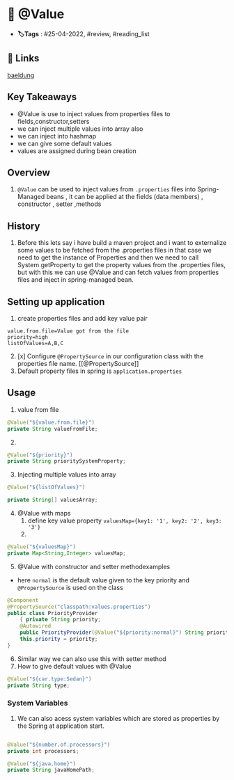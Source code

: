 # 📑 @Value

- **🏷️Tags** : #25-04-2022, #review, #reading_list

## 🔗 Links
[baeldung](https://www.baeldung.com/spring-value-annotation#setting-up-the-application)

## Key Takeaways
- @Value is use to inject values from properties files to fields,constructor,setters
- we can inject multiple values into array also
- we can inject into hashmap 
- we can give some default values
- values are assigned during bean creation

## Overview 

1. `@Value` can be used to inject values from `.properties` files into Spring-Managed beans , it can be applied at the fields (data members) , constructor , setter ,methods

## History 
1. Before this lets say i have build a maven project and i want to externalize some values to be fetched from the .properties files in that case we need to get the instance of Properties and then we need to call System.getProperty to get the property values from the .properties files, but with this we can use @Value and can fetch values from properties files and inject in spring-managed bean.


## Setting up application
1. create properties files and add key value pair
```properties
value.from.file=Value got from the file
priority=high
listOfValues=A,B,C

```

2. [x] Configure `@PropertySource` in our configuration class with the properties file name. [[@PropertySource]]
3. Default property files in spring is `application.properties`

## Usage
1. value from file 
```java
@Value("${value.from.file}") 
private String valueFromFile;

```


2. 
```java
@Value("${priority}") 
private String prioritySystemProperty;

```

3. Injecting multiple values into array
```java
@Value("${listOfValues}")

private String[] valuesArray;
```

4. @Value with maps
	1. define key value property `valuesMap={key1: '1', key2: '2', key3: '3'}`
	2.
```java
@Value("${valuesMap}")
private Map<String,Integer> valuesMap;

```

5. @Value with constructor and setter methodexamples
- here `normal` is the default value given to the key priority and `@PropertySource` is used on the class 

```java
@Component
@PropertySource("classpath:values.properties")
public class PriorityProvider
	{ private String priority; 
	@Autowired
	public PriorityProvider(@Value("${priority:normal}") String priority) {
	this.priority = priority; 
} 
```

6. Similar way we can also use this with setter method
7. How to give default values with @Value 
```java
@Value("${car.type:Sedan}")
private String type;

```


###  System Variables
1. We can also acess system variables which are stored as properties by the Spring at application start.

```java

@Value("${number.of.processors}")
private int processors;

@Value("${java.home}")
private String javaHomePath;

```
